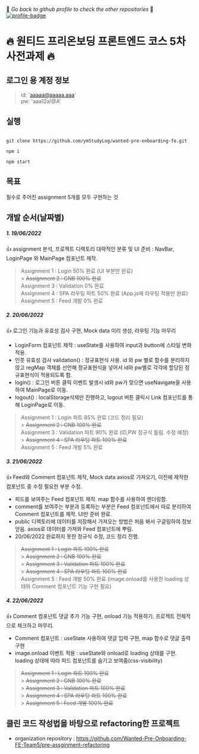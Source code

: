 :eyes: _*Go back to github profile to check the other repositories*_ :eyes:
[![profile-badge](https://img.shields.io/badge/Github-Profile-blue?style=flat&logo=Git&logoColor=F05032)](https://github.com/ymStudyLog)

# :fire: 원티드 프리온보딩 프론트엔드 코스 5차 사전과제 :fire:

## 로그인 용 계정 정보

> id: 'aaaaa@aaaaa.aaa' <br/>
> pw: 'aaa12a!@A'

## 실행

```

git clone https://github.com/ymStudyLog/wanted-pre-onboarding-fe.git

npm i

npm start

```

## 목표

필수로 주어진 assignment 5개를 모두 구현하는 것 

## 개발 순서(날짜별)

##### 1. 19/06/2022

:thumbsup: assignment 분석, 프로젝트 디렉토리 대략적인 분류 및 UI 준비 : NavBar, LoginPage 와 MainPage 컴포넌트 제작.

> Assignment 1 : Login 50% 완료 (UI 부분만 완료) <br/> > ~~Assignment 2 : GNB 100% 완료~~ <br/>
> Assignment 3 : Validation 0% 완료 <br/>
> Assignment 4 : SPA 라우팅 파트 50% 완료 (App.js에 라우팅 적용만 완료) <br/>
> Assignment 5 : Feed 개발 0% 완료 <br/>

##### 2. 20/06/2022

:thumbsup: 로그인 기능과 유효성 검사 구현, Mock data 미리 생성, 라우팅 기능 마무리

- LoginForm 컴포넌트 제작 : useState를 사용하여 input과 button에 스타일 변화 적용.
- 인풋 유효성 검사 validation() : 정규표현식 사용. id 와 pw 별로 함수를 분리하지 않고 regMap 객체를 선언해 정규표현식을 넣어서 id와 pw별로 각각에 할당된 정규표현식이 적용되도록 함.
- login() : 로그인 버튼 클릭 이벤트 발생시 id와 pw가 맞으면 useNavigate을 사용하여 MainPage로 이동.
- logout() : localStorage삭제만 진행하고, logout 버튼 클릭시 Link 컴포넌트를 통해 LoginPage로 이동.

> Assignment 1 : Login 파트 85% 완료 (코드 정리 필요) <br/> > ~~Assignment 2 : GNB 100% 완료~~ <br/>
> Assignment 3 : Validation 파트 90% 완료 (ID,PW 정규식 틀림. 수정 예정) <br/> > ~~Assignment 4 : SPA 라우팅 파트 100% 완료~~ <br/>
> Assignment 5 : Feed 개발 5% 완료 <br/>

##### 3. 21/06/2022

:thumbsup: Feed와 Comment 컴포넌트 제작, Mock data axios로 가져오기, 이전에 제작한 컴포넌트 중 수정 필요한 부분 수정.

- 피드를 보여주는 Feed 컴포넌트 제작. map 함수를 사용하여 렌더링함.
- comment를 보여주는 부분과 등록하는 부분은 Feed 컴포넌트에서 따로 분리하여 Comment 컴포넌트를 제작. UI만 준비 완료.
- public 디렉토리에 데이터를 저장해서 가져오는 방법은 처음 봐서 구글링하여 정보 얻음. axios로 데이터를 가져와 Feed 컴포넌트에 뿌림.
- 20/06/2022 완료하지 못한 정규식 수정, 코드 정리 진행.

> ~~Assignment 1 : Login 파트 100% 완료~~ <br/> > ~~Assignment 2 : GNB 100% 완료~~ <br/> > ~~Assignment 3 : Validation 파트 100% 완료~~ <br/> > ~~Assignment 4 : SPA 라우팅 파트 100% 완료~~ <br/>
> Assignment 5 : Feed 개발 50% 완료 (image.onload를 사용한 loading 상태와 Comment 컴포넌트 기능 구현 필요)<br/>

##### 4. 22/06/2022

:thumbsup: Comment 컴포넌트 댓글 추가 기능 구현, onload 기능 적용하기. 프로젝트 전체적으로 체크하고 마무리.

- Comment 컴포넌트 : useState 사용하여 댓글 입력 구현, map 함수로 댓글 출력 구현
- image.onload 이벤트 적용 : useState와 onload로 loading 상태를 구현. loading 상태에 따라 피드 컴포넌트를 숨기고 보여줌(css-visibility)

> ~~Assignment 1 : Login 파트 100% 완료~~ <br/> > ~~Assignment 2 : GNB 100% 완료~~ <br/> > ~~Assignment 3 : Validation 파트 100% 완료~~ <br/> > ~~Assignment 4 : SPA 라우팅 파트 100% 완료~~ <br/> > ~~Assignment 5 : Feed 개발 100% 완료~~ <br/>

## 클린 코드 작성법을 바탕으로 refactoring한 프로젝트

- organization repository : https://github.com/Wanted-Pre-Onboarding-FE-Team5/pre-assginment-refactoring
